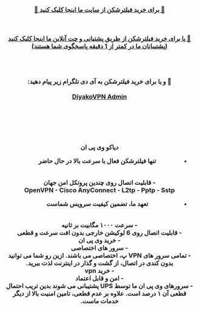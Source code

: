 <div id="vip" dir="rtl"> <center> <h3 > <b> 
<a  target="_blank" href="https://diyakovpn.site"> 🔗 برای خرید فیلترشکن از سایت ما اینجا کلیک کنید 🚀
 </a>
 
  <br>  <br> 
<a href="https://go.crisp.chat/chat/embed/?website_id=888c3c31-01ad-4e36-bea1-94df8bef67e8"   target="_blank"> 
  🔗 یا برای خرید فیلترشکن از طریق پشتیانی و چت آنلاین ما اینجا کلیک کنید (پشتیبانان ما در کمتر از 1 دقیقه پاسخگوی شما هستند)

</a>
 <br>  <br> 
   
  🔵 و یا برای خرید فیلترشکن به آی دی تلگرام زیر پیام دهید:
  <br> <br> 
<a href="https://t.me/diyako_support"  target="_blank">DiyakoVPN Admin</a>

  <br> <br> <br> <br> 

دیاکو وی پی ان
<br> 
- تنها فیلترشکن فعال با سرعت بالا در حال حاضر
<br> 
- قابلیت اتصال روی چندین پروتکل امن جهان
<br> 
OpenVPN - Cisco AnyConnect - L2tp - Pptp - Sstp
<br> 

- تعهد ما، تضمین کیفیت سرویس شماست
<br> 
- سرعت ۱۰۰۰ مگابیت بر ثانیه<br> 
- قابلیت اتصال روی 6 لوکیشن خارجی بدون افت سرعت و قطعی
<br> 
- خرید وی پی ان
<br> 
- سرور های اختصاصی<br> 
- تمامی سرور های VPN پ، اختصاصی می باشند. ازین رو شما می توانید بدون کندی در اتصال، از گشت و گذار در اینترنت لذت ببرید.
<br> 
- خرید vpn
<br> 
- امن و قابل اعتماد<br> 
- سرورهای وی پی ان ما توسط UPS پشتیبانی می شوند بدین تریب احتمال قطعی آن ۱ درصد است. علاوه بر عدم قطعی، تامین امنیت بالا از دیگر خدمات ماست.


<br> 



</b>  </h3> </center>
</div>
